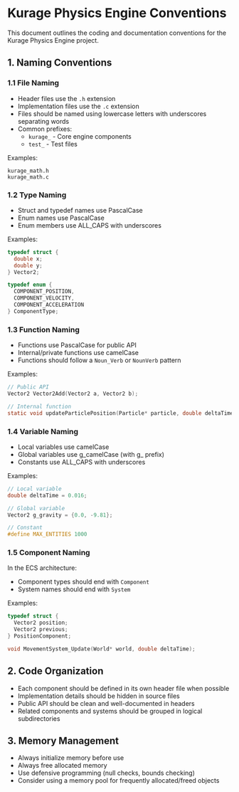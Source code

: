 # Kurage Physics Engine Conventions

This document outlines the coding and documentation conventions for the Kurage Physics Engine project.

## 1. Naming Conventions

### 1.1 File Naming

- Header files use the `.h` extension
- Implementation files use the `.c` extension
- Files should be named using lowercase letters with underscores separating words
- Common prefixes:
  - `kurage_` - Core engine components
  - `test_` - Test files

Examples:
```
kurage_math.h
kurage_math.c
```

### 1.2 Type Naming

- Struct and typedef names use PascalCase
- Enum names use PascalCase
- Enum members use ALL_CAPS with underscores

Examples:
```c
typedef struct {
  double x;
  double y;
} Vector2;

typedef enum {
  COMPONENT_POSITION,
  COMPONENT_VELOCITY,
  COMPONENT_ACCELERATION
} ComponentType;
```

### 1.3 Function Naming

- Functions use PascalCase for public API
- Internal/private functions use camelCase
- Functions should follow a `Noun_Verb` or `NounVerb` pattern

Examples:
```c
// Public API
Vector2 Vector2Add(Vector2 a, Vector2 b);

// Internal function
static void updateParticlePosition(Particle* particle, double deltaTime);
```

### 1.4 Variable Naming

- Local variables use camelCase
- Global variables use g_camelCase (with g_ prefix)
- Constants use ALL_CAPS with underscores

Examples:
```c
// Local variable
double deltaTime = 0.016;

// Global variable
Vector2 g_gravity = {0.0, -9.81};

// Constant
#define MAX_ENTITIES 1000
```

### 1.5 Component Naming

In the ECS architecture:
- Component types should end with `Component`
- System names should end with `System`

Examples:
```c
typedef struct {
  Vector2 position;
  Vector2 previous;
} PositionComponent;

void MovementSystem_Update(World* world, double deltaTime);
```

## 2. Code Organization

- Each component should be defined in its own header file when possible
- Implementation details should be hidden in source files
- Public API should be clean and well-documented in headers
- Related components and systems should be grouped in logical subdirectories

## 3. Memory Management

- Always initialize memory before use
- Always free allocated memory
- Use defensive programming (null checks, bounds checking)
- Consider using a memory pool for frequently allocated/freed objects